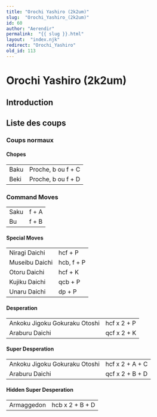 ```yaml
---
title: "Orochi Yashiro (2k2um)"
slug:  "Orochi_Yashiro_(2k2um)"
id: 60
author: "Aerendir"
permalink:  "{{ slug }}.html"
layout:  "index.njk"
redirect: "Orochi_Yashiro"
old_id: 113
---
```


# Orochi Yashiro (2k2um)

## Introduction

## Liste des coups

### Coups normaux

#### Chopes

|      |                    |
|------|--------------------|
| Baku | Proche, b ou f + C |
| Beki | Proche, b ou f + D |

### Command Moves

|      |       |
|------|-------|
| Saku | f + A |
| Bu   | f + B |

#### Special Moves

|                |            |
|----------------|------------|
| Niragi Daichi  | hcf + P    |
| Museibu Daichi | hcb, f + P |
| Otoru Daichi   | hcf + K    |
| Kujiku Daichi  | qcb + P    |
| Unaru Daichi   | dp + P     |

#### Desperation

|                               |             |
|-------------------------------|-------------|
| Ankoku Jigoku Gokuraku Otoshi | hcf x 2 + P |
| Araburu Daichi                | qcf x 2 + K |

#### Super Desperation

|                               |                 |
|-------------------------------|-----------------|
| Ankoku Jigoku Gokuraku Otoshi | hcf x 2 + A + C |
| Araburu Daichi                | qcf x 2 + B + D |

#### Hidden Super Desperation

|            |                 |
|------------|-----------------|
| Armaggedon | hcb x 2 + B + D |
